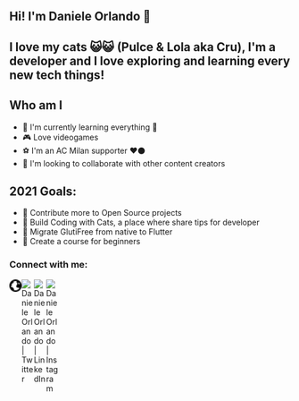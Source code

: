 ## Hi! I'm Daniele Orlando 👋

## I love my cats 😺😺 (Pulce & Lola aka Cru), I'm a developer and I love exploring and learning every new tech things!

## Who am I

- 🌱 I'm currently learning everything 🤣
- 🎮 Love videogames
- ⚽ I'm an AC Milan supporter ❤️⚫
- 👯 I'm looking to collaborate with other content creators

## 2021 Goals:

- 🥅 Contribute more to Open Source projects
- 🥅 Build Coding with Cats, a place where share tips for developer
- 🥅 Migrate GlutiFree from native to Flutter
- 🥅 Create a course for beginners

### Connect with me:

[<img align="left" alt="danielorlando.me" width="22px" src="https://raw.githubusercontent.com/iconic/open-iconic/master/svg/globe.svg" />][website]
[<img align="left" alt="Daniele Orlando | Twitter" width="22px" src="https://cdn.jsdelivr.net/npm/simple-icons@v3/icons/twitter.svg" />][twitter]
[<img align="left" alt="Daniele Orlando | LinkedIn" width="22px" src="https://cdn.jsdelivr.net/npm/simple-icons@v3/icons/linkedin.svg" />][linkedin]
[<img align="left" alt="Daniele Orlando | Instagram" width="22px" src="https://cdn.jsdelivr.net/npm/simple-icons@v3/icons/instagram.svg" />][instagram]


[website]: https://danieleorlando.me
[twitter]: https://twitter.com/DanOrlando22
[instagram]: https://instagram.com/danieleebasta
[linkedin]: https://www.linkedin.com/in/daniele-orlando-2b491014